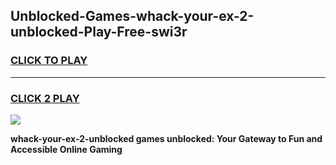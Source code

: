 
## Unblocked-Games-whack-your-ex-2-unblocked-Play-Free-swi3r
<h3>
<a href="https://premium76.site?title=whack-your-ex-2-unblocked&ref=23A">CLICK TO PLAY</a></h3>
<hr>

<h3>
<a href="https://premium76.site?title=whack-your-ex-2-unblocked&ref=23A">CLICK 2 PLAY</a>
  
</h3>

<a href="https://premium76.site?title=whack-your-ex-2-unblocked&ref=23A"><img src="https://clearcache.store/games.png"></a>


**whack-your-ex-2-unblocked games unblocked: Your Gateway to Fun and Accessible Online Gaming**

